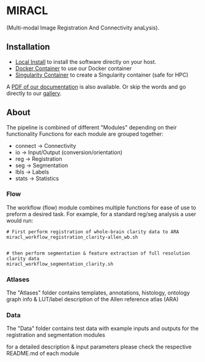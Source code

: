 # MIRACL 

(Multi-modal Image Registration And Connectivity anaLysis).

## Installation

 - [Local Install](install-local.md) to install the software directly on your host.
 - [Docker Container](install-docker.md) to use our Docker container
 - [Singularity Container](install-singularity.md) to create a Singularity container (safe for HPC)

A [PDF of our documentation](MIRACL_documentation.pdf) is also available. Or skip the words
and go directly to our [gallery](gallery.md).

## About

The pipeline is combined of different "Modules" depending on their functionality
Functions for each module are grouped together:
  
 - connect -> Connectivity
 - io -> Input/Output (conversion/orientation) 
 - reg -> Registration
 - seg -> Segmentation 
 - lbls -> Labels 
 - stats -> Statistics


### Flow
The workflow (flow) module combines multiple functions for ease of use to preform a desired task.
For example, for a standard reg/seg analysis a user would run: 
  
```
# First perform registration of whole-brain clarity data to ARA
miracl_workflow_registration_clarity-allen_wb.sh
    

# then perform segmentation & feature extraction of full resolution clarity data  
miracl_workflow_segmentation_clarity.sh
```

### Atlases
The "Atlases" folder contains templates, annotations, histology, ontology graph info & LUT/label description of the Allen reference atlas (ARA)


### Data
The "Data" folder contains test data with example inputs and outputs for the registration and segmentation modules

for a detailed description & input parameters please check the respective README.md of each module 


